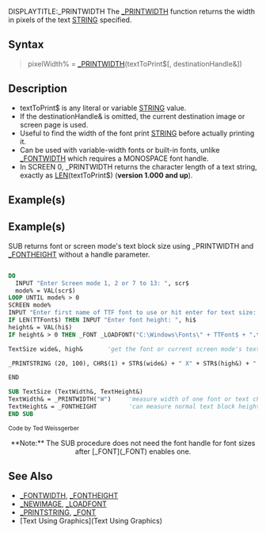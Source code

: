 DISPLAYTITLE:_PRINTWIDTH
The [_PRINTWIDTH](_PRINTWIDTH) function returns the width in pixels of the text [STRING](STRING) specified.


## Syntax

>  pixelWidth% = [_PRINTWIDTH](_PRINTWIDTH)(textToPrint$[, destinationHandle&])


## Description

* textToPrint$ is any literal or variable [STRING](STRING) value.
* If the destinationHandle& is omitted, the current destination image or screen page is used.
* Useful to find the width of the font print [STRING](STRING) before actually printing it.
* Can be used with variable-width fonts or built-in fonts, unlike [_FONTWIDTH](_FONTWIDTH) which requires a MONOSPACE font handle.
* In SCREEN 0, _PRINTWIDTH returns the character length of a text string, exactly as [LEN](LEN)(textToPrint$) (**version 1.000 and up**).


## Example(s)

## Example(s)
 SUB returns font or screen mode's text block size using _PRINTWIDTH and [_FONTHEIGHT](_FONTHEIGHT) without a handle parameter.

```vb

DO
  INPUT "Enter Screen mode 1, 2 or 7 to 13: ", scr$
  mode% = VAL(scr$)
LOOP UNTIL mode% > 0 
SCREEN mode%
INPUT "Enter first name of TTF font to use or hit enter for text size: ", TTFont$
IF LEN(TTFont$) THEN INPUT "Enter font height: ", hi$
height& = VAL(hi$)
IF height& > 0 THEN _FONT _LOADFONT("C:\Windows\Fonts\" + TTFont$ + ".ttf", height&, style$)

TextSize wide&, high&       'get the font or current screen mode's text block pixel size

_PRINTSTRING (20, 100), CHR$(1) + STR$(wide&) + " X" + STR$(high&) + " " + CHR$(2)

END

SUB TextSize (TextWidth&, TextHeight&)
TextWidth& = _PRINTWIDTH("W")     'measure width of one font or text character
TextHeight& = _FONTHEIGHT         'can measure normal text block heights also   
END SUB 

```
<sub>Code by Ted Weissgerber</sub>
<center>**Note:** The SUB procedure does not need the font handle for font sizes after [_FONT](_FONT) enables one.</center>


## See Also

* [_FONTWIDTH](_FONTWIDTH), [_FONTHEIGHT](_FONTHEIGHT)
* [_NEWIMAGE](_NEWIMAGE), [_LOADFONT](_LOADFONT)
* [_PRINTSTRING](_PRINTSTRING), [_FONT](_FONT)
* [Text Using Graphics](Text Using Graphics)




